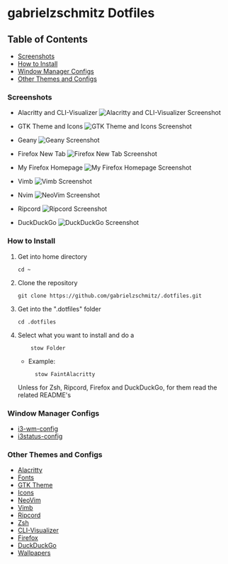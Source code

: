 # gabrielzschmitz Dotfiles

## Table of Contents
- [Screenshots](https://github.com/gabrielzschmitz/.dotfiles#screenshots)
- [How to Install](https://github.com/gabrielzschmitz/.dotfiles#how-to-install)
- [Window Manager Configs](https://github.com/gabrielzschmitz/.dotfiles#window-manager-configs)
- [Other Themes and Configs](https://github.com/gabrielzschmitz/.dotfiles#other-themes-and-configs)

### Screenshots
- Alacritty and CLI-Visualizer
![Alacritty and CLI-Visualizer Screenshot](https://github.com/gabrielzschmitz/.dotfiles/blob/master/Screenshots/FaintAlacrittyandCLI-Visualizer.png)

- GTK Theme and Icons
![GTK Theme and Icons Screenshot](https://github.com/gabrielzschmitz/.dotfiles/blob/master/Screenshots/FaintGTKThemeandIcons.png)

- Geany
![Geany Screenshot](https://github.com/gabrielzschmitz/.dotfiles/blob/master/Screenshots/FaintGeany.png)

- Firefox New Tab
![Firefox New Tab Screenshot](https://github.com/gabrielzschmitz/.dotfiles/blob/master/Screenshots/FaintFirefoxNewTab.png)

- My Firefox Homepage
![My Firefox Homepage Screenshot](https://github.com/gabrielzschmitz/.dotfiles/blob/master/Screenshots/FaintHomepage.png)

- Vimb
![Vimb Screenshot](https://github.com/gabrielzschmitz/.dotfiles/blob/master/Screenshots/FaintVimb.png)

- Nvim
![NeoVim Screenshot](https://github.com/gabrielzschmitz/.dotfiles/blob/master/Screenshots/FaintNeoVim.png)

- Ripcord
![Ripcord Screenshot](https://github.com/gabrielzschmitz/.dotfiles/blob/master/Screenshots/FaintRipcord.png)

- DuckDuckGo
![DuckDuckGo Screenshot](https://github.com/gabrielzschmitz/.dotfiles/blob/master/Screenshots/FaintDuckDuckGo.png)

### How to Install

1.  Get into home directory

        cd ~

2.	Clone the repository

        git clone https://github.com/gabrielzschmitz/.dotfiles.git

3.	Get into the ".dotfiles" folder

        cd .dotfiles

4.	Select what you want to install and do a
	
			stow Folder

	- Example:

			stow FaintAlacritty

	Unless for Zsh, Ripcord, Firefox and DuckDuckGo, for them read the related README's

### Window Manager Configs
- [i3-wm-config](https://github.com/gabrielzschmitz/.dotfiles/tree/master/Fainti3/.config/i3)
- [i3status-config](https://github.com/gabrielzschmitz/.dotfiles/tree/master/Fainti3status/.config/i3status)

### Other Themes and Configs
- [Alacritty](https://github.com/gabrielzschmitz/.dotfiles/tree/master/FaintAlacritty/.config/alacritty)
- [Fonts](https://github.com/gabrielzschmitz/.dotfiles/tree/master/FaintFonts/.fonts)
- [GTK Theme](https://github.com/gabrielzschmitz/.dotfiles/tree/master/FaintGTK/.themes/FaintGTK)
- [Icons](https://github.com/gabrielzschmitz/.dotfiles/tree/master/FaintIcons/.icons/FaintIcons)
- [NeoVim](https://github.com/gabrielzschmitz/.dotfiles/tree/master/FaintNVim/.config/nvim)
- [Vimb](https://github.com/gabrielzschmitz/.dotfiles/tree/master/FaintVimb/.config)
- [Ripcord](https://github.com/gabrielzschmitz/.dotfiles/tree/master/FaintRipcord)
- [Zsh](https://github.com/gabrielzschmitz/.dotfiles/tree/master/FaintZsh)
- [CLI-Visualizer](https://github.com/gabrielzschmitz/.dotfiles/tree/master/FaintCLI-Visualizer/.config/vis)
- [Firefox](https://github.com/gabrielzschmitz/.dotfiles/tree/master/FaintFirefox)
- [DuckDuckGo](https://github.com/gabrielzschmitz/.dotfiles/tree/master/FaintDuckDuckGo)
- [Wallpapers](https://github.com/gabrielzschmitz/.dotfiles/tree/master/FaintWallpapers/Pictures/Wallpapers)
